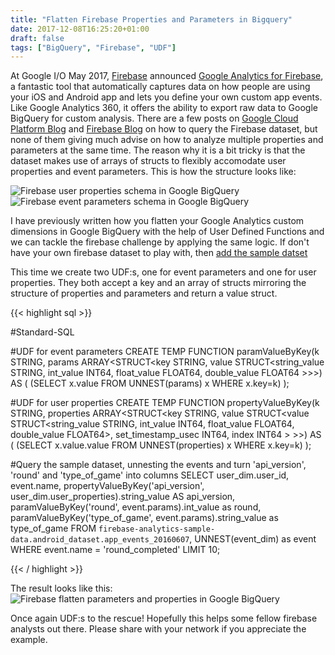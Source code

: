 ```yaml
---
title: "Flatten Firebase Properties and Parameters in Bigquery"
date: 2017-12-08T16:25:20+01:00
draft: false
tags: ["BigQuery", "Firebase", "UDF"]
---
```


At Google I/O May 2017, [Firebase](https://firebase.google.com/) announced [Google Analytics for Firebase](https://firebase.google.com/products/analytics/), a fantastic tool that automatically captures data on how people are using your iOS and Android app and lets you define your own custom app events. Like Google Analytics 360, it offers the ability to export raw data to Google BigQuery for custom analysis. There are a few posts on [Google Cloud Platform Blog](https://cloudplatform.googleblog.com/2016/09/using-BigQuery-and-Firebase-Analytics-to-understand-your-mobile-app.html) and [Firebase Blog](https://firebase.googleblog.com/2017/03/bigquery-tip-unnest-function.html) on how to query the Firebase dataset, but none of them giving much advise on how to analyze multiple properties and parameters at the same time. The reason why it is a bit tricky is that the dataset makes use of arrays of structs to flexibly accomodate user properties and event parameters. This is how the structure looks like:

![Firebase user properties schema in Google BigQuery](/images/firebase-user-properties-schema-bigquery.png)
![Firebase event parameters schema in Google BigQuery](/images/firebase-event-parameters-schema-bigquery.png)

I have previously written how you flatten your Google Analytics custom dimensions in Google BigQuery with the help of User Defined Functions and we can tackle the firebase challenge by applying the same logic. If don't have your own firebase dataset to play with, then [add the sample datset](https://bigquery.cloud.google.com/dataset/firebase-analytics-sample-data:android_dataset) 

This time we create two UDF:s, one for event parameters and one for user properties. They both accept a key and an array of structs mirroring the structure of properties and parameters and return a value struct.

{{< highlight sql >}}

#Standard-SQL

#UDF for event parameters
CREATE TEMP FUNCTION paramValueByKey(k STRING, params ARRAY<STRUCT<key STRING, value STRUCT<string_value STRING, int_value INT64, float_value FLOAT64, double_value FLOAT64 >>>) AS (
  (SELECT x.value FROM UNNEST(params) x WHERE x.key=k)
);

#UDF for user properties
CREATE TEMP FUNCTION propertyValueByKey(k STRING, properties ARRAY<STRUCT<key STRING, value STRUCT<value STRUCT<string_value STRING, int_value INT64, float_value FLOAT64, double_value FLOAT64>, set_timestamp_usec INT64, index INT64 > >>) AS (
  (SELECT x.value.value FROM UNNEST(properties) x WHERE x.key=k)
);

#Query the sample dataset, unnesting the events and turn 'api_version', 'round' and 'type_of_game' into columns 
SELECT 
  user_dim.user_id,
  event.name,
  propertyValueByKey('api_version', user_dim.user_properties).string_value AS api_version,
 paramValueByKey('round', event.params).int_value as round,
 paramValueByKey('type_of_game', event.params).string_value as type_of_game
FROM `firebase-analytics-sample-data.android_dataset.app_events_20160607`,
UNNEST(event_dim) as event
WHERE event.name = 'round_completed'
LIMIT 10;

{{< / highlight >}}

The result looks like this:
![Firebase flatten parameters and properties in Google BigQuery](/images/firebase-flatten-parameters-properties-bigquery.png)

Once again UDF:s to the rescue! Hopefully this helps some fellow firebase analysts out there. Please share with your network if you appreciate the example.
